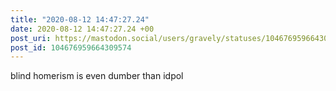 ```yaml
---
title: "2020-08-12 14:47:27.24"
date: 2020-08-12 14:47:27.24 +00
post_uri: https://mastodon.social/users/gravely/statuses/104676959664309574
post_id: 104676959664309574
---
```

blind homerism is even dumber than idpol


